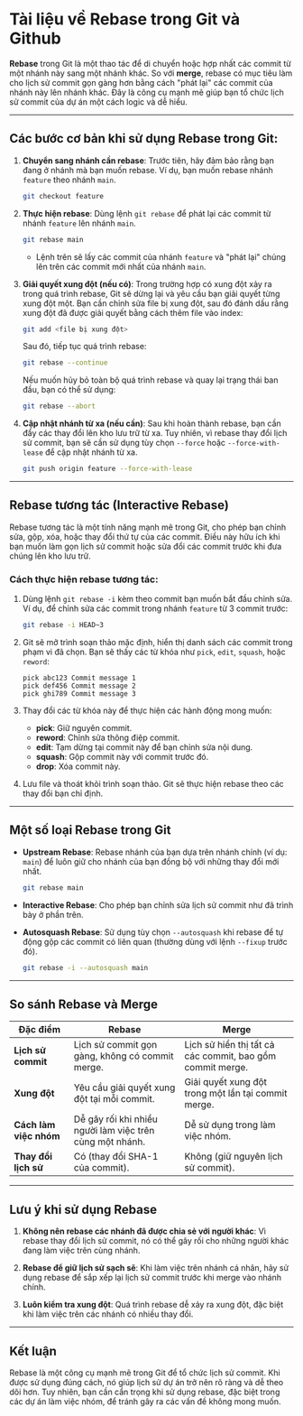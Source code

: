 # Tài liệu về Rebase trong Git và Github

**Rebase** trong Git là một thao tác để di chuyển hoặc hợp nhất các commit từ một nhánh này sang một nhánh khác. So với
**merge**, rebase có mục tiêu làm cho lịch sử commit gọn gàng hơn bằng cách "phát lại" các commit của nhánh này lên
nhánh khác. Đây là công cụ mạnh mẽ giúp bạn tổ chức lịch sử commit của dự án một cách logic và dễ hiểu.

---

## Các bước cơ bản khi sử dụng Rebase trong Git:

1. **Chuyển sang nhánh cần rebase**:
   Trước tiên, hãy đảm bảo rằng bạn đang ở nhánh mà bạn muốn rebase. Ví dụ, bạn muốn rebase nhánh `feature` theo nhánh
   `main`.

    ```bash
    git checkout feature
    ```

2. **Thực hiện rebase**:
   Dùng lệnh `git rebase` để phát lại các commit từ nhánh `feature` lên nhánh `main`.

    ```bash
    git rebase main
    ```

    - Lệnh trên sẽ lấy các commit của nhánh `feature` và "phát lại" chúng lên trên các commit mới nhất của nhánh `main`.

3. **Giải quyết xung đột (nếu có)**:
   Trong trường hợp có xung đột xảy ra trong quá trình rebase, Git sẽ dừng lại và yêu cầu bạn giải quyết từng xung đột
   một. Bạn cần chỉnh sửa file bị xung đột, sau đó đánh dấu rằng xung đột đã được giải quyết bằng cách thêm file vào
   index:

    ```bash
    git add <file bị xung đột>
    ```

   Sau đó, tiếp tục quá trình rebase:

    ```bash
    git rebase --continue
    ```

   Nếu muốn hủy bỏ toàn bộ quá trình rebase và quay lại trạng thái ban đầu, bạn có thể sử dụng:

    ```bash
    git rebase --abort
    ```

4. **Cập nhật nhánh từ xa (nếu cần)**:
   Sau khi hoàn thành rebase, bạn cần đẩy các thay đổi lên kho lưu trữ từ xa. Tuy nhiên, vì rebase thay đổi lịch sử
   commit, bạn sẽ cần sử dụng tùy chọn `--force` hoặc `--force-with-lease` để cập nhật nhánh từ xa.

    ```bash
    git push origin feature --force-with-lease
    ```

---

## Rebase tương tác (Interactive Rebase)

Rebase tương tác là một tính năng mạnh mẽ trong Git, cho phép bạn chỉnh sửa, gộp, xóa, hoặc thay đổi thứ tự của các
commit. Điều này hữu ích khi bạn muốn làm gọn lịch sử commit hoặc sửa đổi các commit trước khi đưa chúng lên kho lưu
trữ.

### Cách thực hiện rebase tương tác:

1. Dùng lệnh `git rebase -i` kèm theo commit bạn muốn bắt đầu chỉnh sửa. Ví dụ, để chỉnh sửa các commit trong nhánh
   `feature` từ 3 commit trước:

    ```bash
    git rebase -i HEAD~3
    ```

2. Git sẽ mở trình soạn thảo mặc định, hiển thị danh sách các commit trong phạm vi đã chọn. Bạn sẽ thấy các từ khóa như
   `pick`, `edit`, `squash`, hoặc `reword`:

    ```plaintext
    pick abc123 Commit message 1
    pick def456 Commit message 2
    pick ghi789 Commit message 3
    ```

3. Thay đổi các từ khóa này để thực hiện các hành động mong muốn:

    - **pick**: Giữ nguyên commit.
    - **reword**: Chỉnh sửa thông điệp commit.
    - **edit**: Tạm dừng tại commit này để bạn chỉnh sửa nội dung.
    - **squash**: Gộp commit này với commit trước đó.
    - **drop**: Xóa commit này.

4. Lưu file và thoát khỏi trình soạn thảo. Git sẽ thực hiện rebase theo các thay đổi bạn chỉ định.

---

## Một số loại Rebase trong Git

- **Upstream Rebase**:
  Rebase nhánh của bạn dựa trên nhánh chính (ví dụ: `main`) để luôn giữ cho nhánh của bạn đồng bộ với những thay đổi mới
  nhất.

  ```bash
  git rebase main
  ```

- **Interactive Rebase**:
  Cho phép bạn chỉnh sửa lịch sử commit như đã trình bày ở phần trên.

- **Autosquash Rebase**:
  Sử dụng tùy chọn `--autosquash` khi rebase để tự động gộp các commit có liên quan (thường dùng với lệnh `--fixup`
  trước đó).

  ```bash
  git rebase -i --autosquash main
  ```

---

## So sánh Rebase và Merge

| **Đặc điểm**           | **Rebase**                                               | **Merge**                                                 |
|------------------------|----------------------------------------------------------|-----------------------------------------------------------|
| **Lịch sử commit**     | Lịch sử commit gọn gàng, không có commit merge.          | Lịch sử hiển thị tất cả các commit, bao gồm commit merge. |
| **Xung đột**           | Yêu cầu giải quyết xung đột tại mỗi commit.              | Giải quyết xung đột trong một lần tại commit merge.       |
| **Cách làm việc nhóm** | Dễ gây rối khi nhiều người làm việc trên cùng một nhánh. | Dễ sử dụng trong làm việc nhóm.                           |
| **Thay đổi lịch sử**   | Có (thay đổi SHA-1 của commit).                          | Không (giữ nguyên lịch sử commit).                        |

---

## Lưu ý khi sử dụng Rebase

1. **Không nên rebase các nhánh đã được chia sẻ với người khác**:
   Vì rebase thay đổi lịch sử commit, nó có thể gây rối cho những người khác đang làm việc trên cùng nhánh.

2. **Rebase để giữ lịch sử sạch sẽ**:
   Khi làm việc trên nhánh cá nhân, hãy sử dụng rebase để sắp xếp lại lịch sử commit trước khi merge vào nhánh chính.

3. **Luôn kiểm tra xung đột**:
   Quá trình rebase dễ xảy ra xung đột, đặc biệt khi làm việc trên các nhánh có nhiều thay đổi.

---

## Kết luận

Rebase là một công cụ mạnh mẽ trong Git để tổ chức lịch sử commit. Khi được sử dụng đúng cách, nó giúp lịch sử dự án trở
nên rõ ràng và dễ theo dõi hơn. Tuy nhiên, bạn cần cẩn trọng khi sử dụng rebase, đặc biệt trong các dự án làm việc nhóm,
để tránh gây ra các vấn đề không mong muốn.
